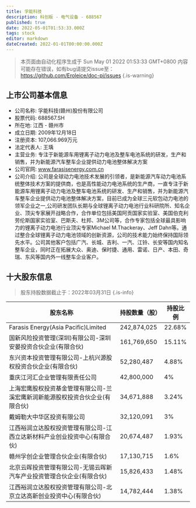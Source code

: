 ```yaml
---
title: 孚能科技
description: 科创板 - 电气设备 - 688567
published: true
date: 2022-05-01T01:53:33.000Z
tags: stock
editor: markdown
dateCreated: 2022-01-01T00:00:00.000Z
---
```


> 本页面由自动化程序生成于 Sun May 01 2022 01:53:33 GMT+0800
> 内容可能存在错误，如有bug请提交issue至：https://github.com/Eroleice/doc-pi/issues
{.is-warning}

## 上市公司基本信息
- 公司名称: 孚能科技(赣州)股份有限公司
- 股票代码: 688567.SH
- 所在地: 江西 - 赣州市
- 成立日期: 2009年12月18日
- 注册资本: 107,066.969万元
- 法定代表人: 王瑀
- 主营业务: 专注于新能源车用锂离子动力电池及整车电池系统的研发，生产和销售，并为新能源汽车整车企业提供动力电池整体解决方案
- 公司官网: www.farasisenergy.com.cn
- 公司介绍: 公司是全球动力电池技术发展的引领者，是新能源汽车动力电池系统整体技术方案的提供商，也是高性能动力电池系统的生产商，一直专注于新能源车用锂离子动力电池及整车电池系统的研发、生产和销售，并为新能源汽车整车企业提供动力电池整体解决方案，目前已成为全球三元软包动力电池的领军企业之一,公司研发团队长期与全球锂离子动力电池行业科研院所、知名企业、顶尖专家展开战略合作，合作单位包括美国阿贡国家实验室、美国伯克利劳伦斯国家实验室、巴斯夫、杜邦、3M公司等，合作专家包括全球最具影响力的锂离子动力电池行业顶尖专家Michael M.Thackeray、Jeff Dahn等。通过整合全球锂离子动力电池领域的创新资源，公司的技术能力始终保持国际领先水平。公司其他客户包括广汽、长城、吉利、一汽、江铃、长安等国内知名整车企业，同时正在拓展大众、奥迪、保时捷、通用、雷诺、日产、本田、奇瑞、东风等国内外一线整车企业客户。


## 十大股东信息
> 股东持股数据截止于：2022年03月31日
{.is-info}

| 股东名称 | 持股数量（股） | 持股比例 |
| --- | --- | --- |
| Farasis Energy(Asia Pacific)Limited | 242,874,025 | 22.68% |
| 国新风险投资管理(深圳)有限公司-深圳安晏投资合伙企业(有限合伙) | 161,769,650 | 15.11% |
| 东兴资本投资管理有限公司-上杭兴源股权投资合伙企业(有限合伙) | 52,280,487 | 4.88% |
| 重庆江河汇企业管理有限责任公司 | 42,800,000 | 4% |
| 上海宏鹰股权投资基金管理有限公司-兰溪宏鹰新润新能源股权投资合伙企业(有限合伙) | 34,671,888 | 3.24% |
| 戴姆勒大中华区投资有限公司 | 32,120,091 | 3% |
| 江西裕润立达股权投资管理有限公司-江西立达新材料产业创业投资中心(有限合伙) | 20,674,487 | 1.93% |
| 赣州孚创企业管理合伙企业(有限合伙) | 17,130,715 | 1.6% |
| 北京云晖投资管理有限公司-无锡云晖新汽车产业投资管理合伙企业(有限合伙) | 15,826,433 | 1.48% |
| 江西裕润立达股权投资管理有限公司-北京立达高新创业投资中心(有限合伙) | 14,782,444 | 1.38% |




